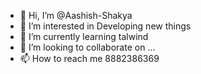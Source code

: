 - 👋 Hi, I’m @Aashish-Shakya
- 👀 I’m interested in Developing new things
- 🌱 I’m currently learning talwind
- 💞️ I’m looking to collaborate on ...
- 📫 How to reach me 8882386369

<!---
Aashish-Shakya/Aashish-Shakya is a ✨ special ✨ repository because its `README.md` (this file) appears on your GitHub profile.
You can click the Preview link to take a look at your changes.
--->
